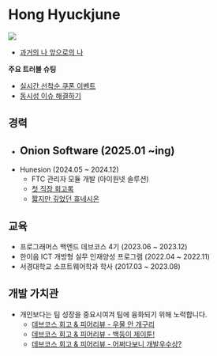 # Hong Hyuckjune

<a href="https://hongdosan.tistory.com/"><img src="http://img.shields.io/badge/-Tech%20blog-red?style=flat-square&logo=tistory&link=https://hongdosan.tistory.com/"></a>

- [과거의 나 앞으로의 나](https://hongdosan.tistory.com/383)

**주요 트러블 슈팅**
- [실시간 선착순 쿠폰 이벤트](https://hongdosan.tistory.com/376)
- [동시성 이슈 해결하기](https://hongdosan.tistory.com/373)

## 경력
- Onion Software (2025.01 ~ing)
   - 
- Hunesion (2024.05 ~ 2024.12)
   - FTC 관리자 모듈 개발 (아이원넷 솔루션)
   - [첫 직장 회고록](https://hongdosan.tistory.com/388)
   - [짧지만 깊었던 휴네시온](https://hongdosan.tistory.com/407)

## 교육
- 프로그래머스 백엔드 데브코스 4기 (2023.06 ~ 2023.12)
- 한이음 ICT 개방형 실무 인재양성 프로그램 (2022.04 ~ 2022.11)
- 서경대학교 소프트웨어학과 학사 (2017.03 ~ 2023.08)

## 개발 가치관
- 개인보다는 팀 성장을 중요시여겨 팀에 융화되기 위해 노력합니다.
    - [데브코스 회고 & 피어리뷰 - 우물 안 개구리](https://hongdosan.tistory.com/328)
    - [데브코스 회고 & 피어리뷰 - 백둥이 제이툰!](https://hongdosan.tistory.com/379)
    - [데브코스 회고 & 피어리뷰 - 어쩌다보니 개발우수상?](https://hongdosan.tistory.com/382)
